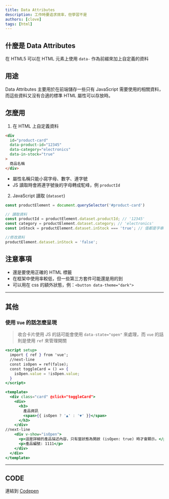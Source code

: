 ```yaml
---
title: Data Attributes
description: 工作時要追求效率，但學習不是
authors: [clove]
tags: [html]
---
```


## 什麼是 Data Attributes

在 HTML5 可以在 HTML 元素上使用 `data-` 作為前綴來加上自定義的資料

## 用途
Data Attributes 主要用於在前端儲存一些只有 JavaScript 需要使用的相關資料，而這些資料又沒有合適的標準 HTML 屬性可以存放時。

## 怎麼用
1. 在 HTML 上自定義資料
```html
<div
  id="product-card"
  data-product-id="12345"
  data-category="electronics"
  data-in-stock="true"
>
  商品名稱
</div>
```
- 屬性名稱只能小寫字母、數字、連字號
- JS 讀取時會將連字號後的字母轉成駝峰，例 `productId`

2. JavaScript 讀取 (`dataset`)

```js
const productElement = document.querySelector('#product-card')

// 讀取資料
const productId = productElement.dataset.productId; // '12345'
const category = productElement.dataset.category; // 'electronics'
const inStock = productElement.dataset.inStock === 'true'; // 值都是字串

//修改資料
productElement.dataset.inStock = 'false';
```

## 注意事項
- 還是要使用正確的 HTML 標籤
- 在框架中使用率較低，但一些第三方套件可能還是用的到
- 可以用在 css 的額外狀態，例：`<button data-theme="dark">`

---
## 其他
### 使用 `Vue` 的話怎麼呈現
> 收合卡片使用 JS 的話可能會使用 `data-state="open"` 來處理，而 `vue` 的話則是使用 `ref` 來管理開關

```jsx
<script setup>
  import { ref } from 'vue';
  //next-line
  const isOpen = ref(false);
  const toggleCard = () => {
    isOpen.value = !isOpen.value;
  }
</script>

<template>
  <div class="card" @click="toggleCard">
    <div>
      <h3>
        產品資訊
        <span>{{ isOpen ? '▲' : '▼' }}</span>
      </h3>
    </div>
//next-line
    <div v-show="isOpen">
      <p>這是詳細的產品描述內容，只有當狀態為開啟 (isOpen: true) 時才會顯示。</p>
      <p>產品編號: 1111</p>
    </div>
  </div>
</template>
```


---
## CODE
連結到 [Codepen](https://codepen.io/CloveTseng1026/pen/PwZQeZR)
